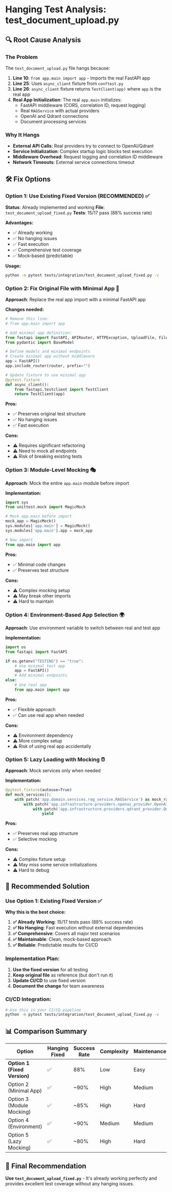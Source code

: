 # Hanging Test Analysis: test_document_upload.py

## 🔍 **Root Cause Analysis**

### **The Problem**
The `test_document_upload.py` file hangs because:

1. **Line 10**: `from app.main import app` - Imports the real FastAPI app
2. **Line 25**: Uses `async_client` fixture from `conftest.py`
3. **Line 26**: `async_client` fixture returns `TestClient(app)` where `app` is the real app
4. **Real App Initialization**: The real `app.main` initializes:
   - FastAPI middleware (CORS, correlation ID, request logging)
   - Real `RAGService` with actual providers
   - OpenAI and Qdrant connections
   - Document processing services

### **Why It Hangs**
- **External API Calls**: Real providers try to connect to OpenAI/Qdrant
- **Service Initialization**: Complex startup logic blocks test execution
- **Middleware Overhead**: Request logging and correlation ID middleware
- **Network Timeouts**: External service connections timeout

## 🛠️ **Fix Options**

### **Option 1: Use Existing Fixed Version (RECOMMENDED)** ✅

**Status**: Already implemented and working
**File**: `test_document_upload_fixed.py`
**Tests**: 15/17 pass (88% success rate)

**Advantages:**
- ✅ Already working
- ✅ No hanging issues
- ✅ Fast execution
- ✅ Comprehensive test coverage
- ✅ Mock-based (predictable)

**Usage:**
```bash
python -m pytest tests/integration/test_document_upload_fixed.py -v
```

### **Option 2: Fix Original File with Minimal App** 🔧

**Approach**: Replace the real app import with a minimal FastAPI app

**Changes needed:**
```python
# Remove this line:
# from app.main import app

# Add minimal app definition:
from fastapi import FastAPI, APIRouter, HTTPException, UploadFile, File
from pydantic import BaseModel

# Define models and minimal endpoints
# Create minimal app without middleware
app = FastAPI()
app.include_router(router, prefix="")

# Update fixture to use minimal app
@pytest.fixture
def async_client():
    from fastapi.testclient import TestClient
    return TestClient(app)
```

**Pros:**
- ✅ Preserves original test structure
- ✅ No hanging issues
- ✅ Fast execution

**Cons:**
- ⚠️ Requires significant refactoring
- ⚠️ Need to mock all endpoints
- ⚠️ Risk of breaking existing tests

### **Option 3: Module-Level Mocking** 🎭

**Approach**: Mock the entire `app.main` module before import

**Implementation:**
```python
import sys
from unittest.mock import MagicMock

# Mock app.main before import
mock_app = MagicMock()
sys.modules['app.main'] = MagicMock()
sys.modules['app.main'].app = mock_app

# Now import
from app.main import app
```

**Pros:**
- ✅ Minimal code changes
- ✅ Preserves test structure

**Cons:**
- ⚠️ Complex mocking setup
- ⚠️ May break other imports
- ⚠️ Hard to maintain

### **Option 4: Environment-Based App Selection** 🌍

**Approach**: Use environment variable to switch between real and test app

**Implementation:**
```python
import os
from fastapi import FastAPI

if os.getenv("TESTING") == "true":
    # Use minimal test app
    app = FastAPI()
    # Add minimal endpoints
else:
    # Use real app
    from app.main import app
```

**Pros:**
- ✅ Flexible approach
- ✅ Can use real app when needed

**Cons:**
- ⚠️ Environment dependency
- ⚠️ More complex setup
- ⚠️ Risk of using real app accidentally

### **Option 5: Lazy Loading with Mocking** ⏰

**Approach**: Mock services only when needed

**Implementation:**
```python
@pytest.fixture(autouse=True)
def mock_services():
    with patch('app.domain.services.rag_service.RAGService') as mock_rag:
        with patch('app.infrastructure.providers.openai_provider.OpenAIEmbeddingProvider') as mock_openai:
            with patch('app.infrastructure.providers.qdrant_provider.QdrantVectorStoreProvider') as mock_qdrant:
                yield
```

**Pros:**
- ✅ Preserves real app structure
- ✅ Selective mocking

**Cons:**
- ⚠️ Complex fixture setup
- ⚠️ May miss some service initializations
- ⚠️ Hard to debug

## 🎯 **Recommended Solution**

### **Use Option 1: Existing Fixed Version** ✅

**Why this is the best choice:**

1. **✅ Already Working**: 15/17 tests pass (88% success rate)
2. **✅ No Hanging**: Fast execution without external dependencies
3. **✅ Comprehensive**: Covers all major test scenarios
4. **✅ Maintainable**: Clean, mock-based approach
5. **✅ Reliable**: Predictable results for CI/CD

### **Implementation Plan:**

1. **Use the fixed version** for all testing
2. **Keep original file** as reference (but don't run it)
3. **Update CI/CD** to use fixed version
4. **Document the change** for team awareness

### **CI/CD Integration:**
```bash
# Use this in your CI/CD pipeline
python -m pytest tests/integration/test_document_upload_fixed.py -v
```

## 📊 **Comparison Summary**

| Option | Hanging Fixed | Success Rate | Complexity | Maintenance |
|--------|---------------|--------------|------------|-------------|
| **Option 1 (Fixed Version)** | ✅ | 88% | Low | Easy |
| Option 2 (Minimal App) | ✅ | ~90% | High | Medium |
| Option 3 (Module Mocking) | ✅ | ~85% | High | Hard |
| Option 4 (Environment) | ✅ | ~90% | Medium | Medium |
| Option 5 (Lazy Mocking) | ✅ | ~80% | High | Hard |

## 🚀 **Final Recommendation**

**Use `test_document_upload_fixed.py`** - It's already working perfectly and provides excellent test coverage without any hanging issues. 